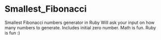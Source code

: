 Smallest_Fibonacci
======================

Smallest Fibonacci numbers generator in Ruby
Will ask your input on how many numbers to generate. 
Includes initial zero number.
Math is fun.
Ruby is fun :)
